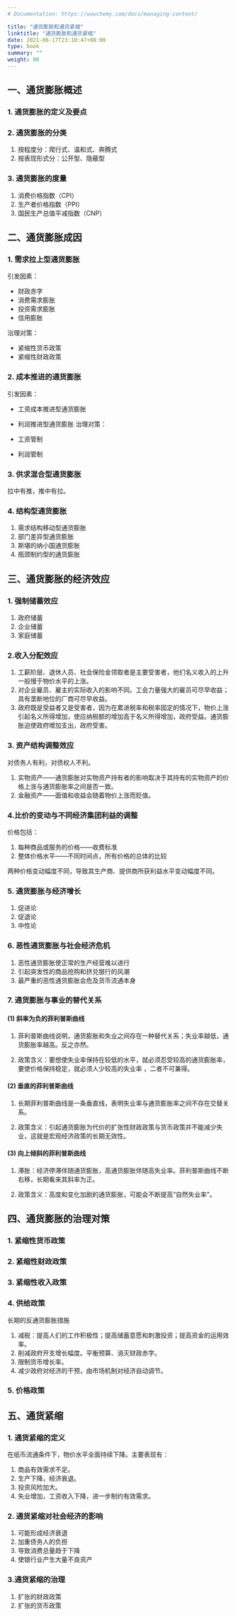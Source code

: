 ```yaml
---
# Documentation: https://wowchemy.com/docs/managing-content/

title: "通货膨胀和通货紧缩"
linktitle: "通货膨胀和通货紧缩"
date: 2021-06-17T23:10:47+08:00
type: book
summary: ""
weight: 90
---
```


<!--more-->

## 一、通货膨胀概述

### 1. 通货膨胀的定义及要点

### 2. 通货膨胀的分类

1. 按程度分：爬行式、温和式、奔腾式
2. 按表现形式分：公开型、隐蔽型

### 3. 通货膨胀的度量

1. 消费价格指数（CPI）
2. 生产者价格指数（PPI）
3. 国民生产总值平减指数（CNP）

## 二、通货膨胀成因

### 1. 需求拉上型通货膨胀

引发因素：

- 财政赤字
- 消费需求膨胀
- 投资需求膨胀
- 信用膨胀

治理对策：

- 紧缩性货币政策
- 紧缩性财政政策

### 2. 成本推进的通货膨胀

引发因素：

- 工资成本推进型通货膨胀
- 利润推进型通货膨胀
治理对策：

- 工资管制
- 利润管制
### 3. 供求混合型通货膨胀

拉中有推，推中有拉。

### 4. 结构型通货膨胀

1. 需求结构移动型通货膨胀
2. 部门差异型通货膨胀
3. 斯堪的纳小国通货膨胀
4. 瓶颈制约型的通货膨胀

## 三、通货膨胀的经济效应

### 1. 强制储蓄效应

1. 政府储蓄
2. 企业储蓄
3. 家庭储蓄

### 2.收入分配效应

1. 工薪阶层、退休人员、社会保险金领取者是主要受害者，他们名义收入的上升一般慢于物价水平的上涨。
2. 对企业雇员、雇主的实际收入的影响不同。工会力量强大的雇员可尽早收益；具有垄断地位的厂商可尽早收益。
3. 政府既是受益者又是受害者，因为在累进税率和税率固定的情况下，物价上涨引起名义所得增加，使应纳税额的增加高于名义所得增加，政府受益。通货膨胀迫使政府增加支出，政府受害。

### 3. 资产结构调整效应

对债务人有利，对债权人不利。

1. 实物资产——通货膨胀对实物资产持有者的影响取决于其持有的实物资产的价格上涨与通货膨胀率之间是否一致。
2. 金融资产——面值和收益会随着物价上涨而贬值。

### 4.比价的变动与不同经济集团利益的调整

价格包括：

1. 每种商品或服务的价格——收费标准 
2. 整体价格水平——不同时间点，所有价格的总体的比较
  
两种价格变动幅度不同，导致其生产商、提供商所获利益水平变动幅度不同。

### 5. 通货膨胀与经济增长

1. 促进论
2. 促退论
3. 中性论

### 6. 恶性通货膨胀与社会经济危机

1. 恶性通货膨胀使正常的生产经营难以进行
2. 引起突发性的商品抢购和挤兑银行的风潮
3. 最严重的恶性通货膨胀会危及货币流通本身

### 7. 通货膨胀与事业的替代关系

#### (1) 斜率为负的菲利普斯曲线

1. 菲利普斯曲线说明，通货膨胀和失业之间存在一种替代关系；失业率越低，通货膨胀率越高。反之亦然。

2. 政策含义：要想使失业率保持在较低的水平，就必须忍受较高的通货膨胀率，要使价格保持稳定，就必须人少较高的失业率 ，二者不可兼得。

#### (2) 垂直的菲利普斯曲线

1. 长期菲利普斯曲线是一条垂直线，表明失业率与通货膨胀率之间不存在交替关系。

2. 政策含义：引起通货膨胀为代价的扩张性财政政策与货币政策并不能减少失业，这就是宏观经济政策的长期无效性。

#### (3) 向上倾斜的菲利普斯曲线

1. 滞胀：经济停滞伴随通货膨胀，高通货膨胀伴随高失业率。菲利普斯曲线不断右移，长期看来其斜率为正。

2. 政策含义：高度和变化加剧的通货膨胀，可能会不断提高“自然失业率”。

## 四、通货膨胀的治理对策

### 1. 紧缩性货币政策

### 2. 紧缩性财政政策

### 3. 紧缩性收入政策

### 4. 供给政策

长期的反通货膨胀措施 

1. 减税：提高人们的工作积极性；提高储蓄意愿和刺激投资；提高资金的运用效率。
2. 削减政府开支增长幅度。平衡预算、消灭财政赤字。
3. 限制货币增长率。
4. 减少政府对经济的干预，由市场机制对经济自动调节。

### 5. 价格政策

## 五、通货紧缩

### 1. 通货紧缩的定义

在纸币流通条件下，物价水平全面持续下降。主要表现有：

1. 商品有效需求不足。
2. 生产下降，经济衰退。
3. 投资风险加大。
4. 失业增加，工资收入下降，进一步制约有效需求。

### 2. 通货紧缩对社会经济的影响

1. 可能形成经济衰退
2. 加重债务人的负担
3. 导致消费总量趋于下降
4. 使银行业产生大量不良资产

### 3.通货紧缩的治理

1. 扩张的财政政策
2. 扩张的货币政策